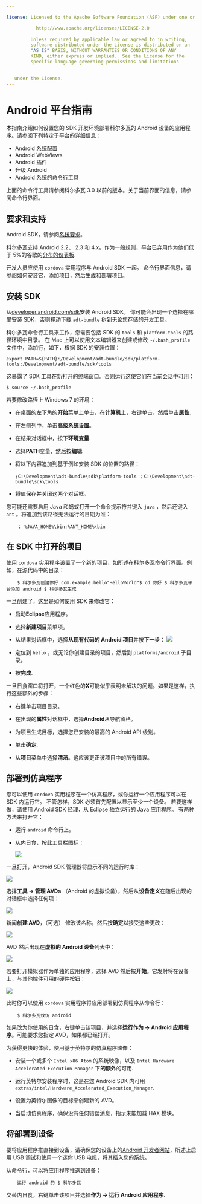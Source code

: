 ```yaml
---

license: Licensed to the Apache Software Foundation (ASF) under one or more contributor license agreements. See the NOTICE file distributed with this work for additional information regarding copyright ownership. The ASF licenses this file to you under the Apache License, Version 2.0 (the "License"); you may not use this file except in compliance with the License. You may obtain a copy of the License at

           http://www.apache.org/licenses/LICENSE-2.0
    
         Unless required by applicable law or agreed to in writing,
         software distributed under the License is distributed on an
         "AS IS" BASIS, WITHOUT WARRANTIES OR CONDITIONS OF ANY
         KIND, either express or implied.  See the License for the
         specific language governing permissions and limitations
    

   under the License.
---
```


# Android 平台指南

本指南介绍如何设置您的 SDK 开发环境部署科尔多瓦的 Android 设备的应用程序。请参阅下列特定于平台的详细信息：

*   Android 系统配置
*   Android WebViews
*   Android 插件
*   升级 Android
*   Android 系统的命令行工具

上面的命令行工具请参阅科尔多瓦 3.0 以前的版本。关于当前界面的信息，请参阅命令行界面。

## 要求和支持

Android SDK，请参阅[系统要求][1]。

 [1]: http://developer.android.com/sdk/index.html

科尔多瓦支持 Android 2.2、 2.3 和 4.x。作为一般规则，平台已弃用作为他们低于 5%的谷歌的[分布的仪表板][2].

 [2]: http://developer.android.com/about/dashboards/index.html

<!--
NOTE, doc said:
- Android 2.1 (Deprecated May 2013)
- Android 3.x (Deprecated May 2013)
-->

开发人员应使用 `cordova` 实用程序与 Android SDK 一起。 命令行界面信息，请参阅如何安装它，添加项目，然后生成和部署项目。

## 安装 SDK

从[developer.android.com/sdk][3]安装 Android SDK。 你可能会出现一个选择在哪里安装 SDK，否则移动下载 `adt-bundle` 树到无论您存储的开发工具。

 [3]: http://developer.android.com/sdk/

科尔多瓦命令行工具来工作，您需要包括 SDK 的 `tools` 和 `platform-tools` 的路径环境中目录。 在 Mac 上可以使用文本编辑器来创建或修改 `~/.bash_profile` 文件中，添加行，如下，根据 SDK 的安装位置：

    export PATH=${PATH}:/Development/adt-bundle/sdk/platform-tools:/Development/adt-bundle/sdk/tools
    

这暴露了 SDK 工具在新打开的终端窗口。否则运行这使它们在当前会话中可用：

    $ source ~/.bash_profile
    

若要修改路径上 Windows 7 的环境：

*   在桌面的左下角的**开始**菜单上单击，在**计算机**上，右键单击，然后单击**属性**.

*   在左侧列中，单击**高级系统设置**。

*   在结果对话框中，按下**环境变量**.

*   选择**PATH**变量，然后按**编辑**.

*   将以下内容追加到基于例如安装 SDK 的位置的路径：
    
        ;C:\Development\adt-bundle\sdk\platform-tools ；C:\Development\adt-bundle\sdk\tools
        

*   将值保存并关闭这两个对话框。

您可能还需要启用 Java 和蚂蚁打开一个命令提示符并键入 `java` ，然后还键入 `ant` 。将追加到该路径无法运行的日期为准：

        ； %JAVA_HOME%\bin;%ANT_HOME%\bin
    

## 在 SDK 中打开的项目

使用 `cordova` 实用程序设置了一个新的项目，如所述在科尔多瓦命令行界面。例如，在源代码中的目录：

        $ 科尔多瓦创建你好 com.example.hello"HelloWorld"$ cd 你好 $ 科尔多瓦平台添加 android $ 科尔多瓦生成
    

一旦创建了，这里是如何使用 SDK 来修改它：

*   启动**Eclipse**应用程序。

*   选择**新建项目**菜单项。

*   从结果对话框中，选择**从现有代码的 Android 项目**并按**下一步**： ![][4]

*   定位到 `hello` ，或无论你创建目录的项目，然后到 `platforms/android` 子目录。

*   按**完成**.

 [4]: img/guide/platforms/android/eclipse_new_project.png

一旦日食窗口将打开，一个红色的**X**可能似乎表明未解决的问题。如果是这样，执行这些额外的步骤：

*   右键单击项目目录。

*   在出现的**属性**对话框中，选择**Android**从导航窗格。

*   为项目生成目标，选择您已安装的最高的 Android API 级别。

*   单击**确定**.

*   从**项目**菜单中选择**清洁**。这应该更正该项目中的所有错误。

## 部署到仿真程序

您可以使用 `cordova` 实用程序在一个仿真程序，或你运行一个应用程序可以在 SDK 内运行它。 不管怎样，SDK 必须首先配置以显示至少一个设备。 若要这样做，请使用 Android SDK 经理，从 Eclipse 独立运行的 Java 应用程序。 有两种方法来打开它：

*   运行 `android` 命令行上。

*   从内日食，按此工具栏图标：
    
    ![][5]

 [5]: img/guide/platforms/android/eclipse_android_sdk_button.png

一旦打开，Android SDK 管理器将显示不同的运行时库：

![][6]

 [6]: img/guide/platforms/android/asdk_window.png

选择**工具 → 管理 AVDs** （Android 的虚拟设备），然后从**设备定义**在随后出现的对话框中选择任何项：

![][7]

 [7]: img/guide/platforms/android/asdk_device.png

新闻**创建 AVD**，（可选） 修改该名称，然后按**确定**以接受这些更改：

![][8]

 [8]: img/guide/platforms/android/asdk_newAVD.png

AVD 然后出现在**虚拟的 Android 设备**列表中：

![][9]

 [9]: img/guide/platforms/android/asdk_avds.png

若要打开模拟器作为单独的应用程序，选择 AVD 然后按**开始**。它发射将在设备上，与其他控件可用的硬件按钮：

![][10]

 [10]: img/guide/platforms/android/asdk_emulator.png

此时你可以使用 `cordova` 实用程序将应用部署到仿真程序从命令行：

        $ 科尔多瓦效仿 android
    

如果改为你使用的日食，右键单击该项目，并选择**运行作为 → Android 应用程序**。可能要求您指定 AVD，如果都已经打开。

为获得更快的体验，使用基于英特尔的仿真程序映像：

*   安装一个或多个 `Intel x86 Atom` 的系统映像，以及 `Intel Hardware Accelerated Execution Manager` 下**的额外**的可用.

*   运行英特尔安装程序时，这是在您 Android SDK 内可用`extras/intel/Hardware_Accelerated_Execution_Manager`.

*   设置为英特尔图像的目标来创建新的 AVD。

*   当启动仿真程序，确保没有任何错误消息，指示未能加载 HAX 模块。

## 将部署到设备

要将应用程序推直接到设备，请确保您的设备上的[Android 开发者网站][11]，所述上启用 USB 调试和使用一个迷你 USB 电缆，将其插入您的系统。

 [11]: http://developer.android.com/tools/device.html

从命令行，可以将应用程序推送到设备：

        运行 android 的 $ 科尔多瓦
    

交替内日食，右键单击该项目并选择**作为 → 运行 Android 应用程序**.